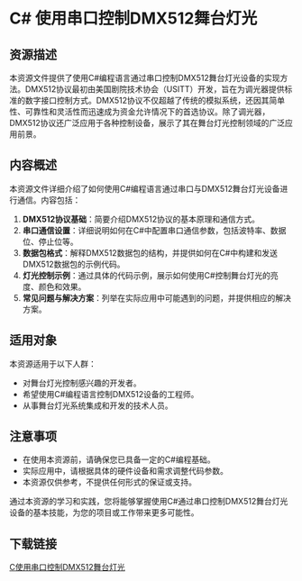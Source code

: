 # C# 使用串口控制DMX512舞台灯光

## 资源描述

本资源文件提供了使用C#编程语言通过串口控制DMX512舞台灯光设备的实现方法。DMX512协议最初由美国剧院技术协会（USITT）开发，旨在为调光器提供标准的数字接口控制方式。DMX512协议不仅超越了传统的模拟系统，还因其简单性、可靠性和灵活性而迅速成为资金允许情况下的首选协议。除了调光器，DMX512协议还广泛应用于各种控制设备，展示了其在舞台灯光控制领域的广泛应用前景。

## 内容概述

本资源文件详细介绍了如何使用C#编程语言通过串口与DMX512舞台灯光设备进行通信。内容包括：

1. **DMX512协议基础**：简要介绍DMX512协议的基本原理和通信方式。
2. **串口通信设置**：详细说明如何在C#中配置串口通信参数，包括波特率、数据位、停止位等。
3. **数据包格式**：解释DMX512数据包的结构，并提供如何在C#中构建和发送DMX512数据包的示例代码。
4. **灯光控制示例**：通过具体的代码示例，展示如何使用C#控制舞台灯光的亮度、颜色和效果。
5. **常见问题与解决方案**：列举在实际应用中可能遇到的问题，并提供相应的解决方案。

## 适用对象

本资源适用于以下人群：

- 对舞台灯光控制感兴趣的开发者。
- 希望使用C#编程语言控制DMX512设备的工程师。
- 从事舞台灯光系统集成和开发的技术人员。

## 注意事项

- 在使用本资源前，请确保您已具备一定的C#编程基础。
- 实际应用中，请根据具体的硬件设备和需求调整代码参数。
- 本资源仅供参考，不提供任何形式的保证或支持。

通过本资源的学习和实践，您将能够掌握使用C#通过串口控制DMX512舞台灯光设备的基本技能，为您的项目或工作带来更多可能性。

## 下载链接

[C使用串口控制DMX512舞台灯光](https://pan.quark.cn/s/972d1f4e067c)